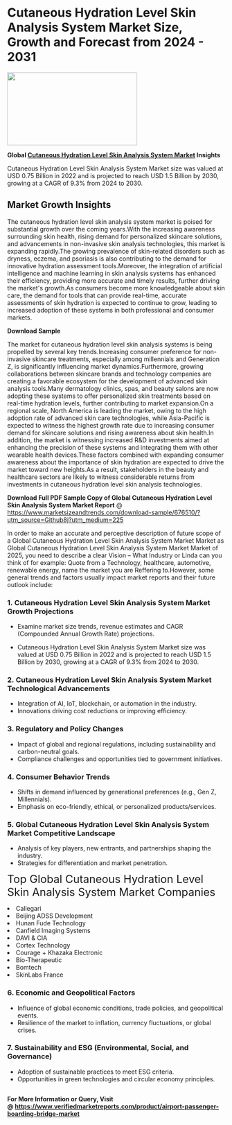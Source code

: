 <H1>Cutaneous Hydration Level Skin Analysis System Market Size, Growth and Forecast from 2024 - 2031</H1><img class="aligncenter size-medium wp-image-584254" src="https://thirdeyenews.in/wp-content/uploads/2024/09/Global-Market-Research-300x168.jpeg" alt="" width="300" height="168" /><p><strong>Global&nbsp;<a href="https://www.marketsizeandtrends.com/download-sample/676510/?utm_source=Github8j?utm_medium=225">Cutaneous Hydration Level Skin Analysis System Market</a> Insights</strong></p><p>Cutaneous Hydration Level Skin Analysis System Market size was valued at USD 0.75 Billion in 2022 and is projected to reach USD 1.5 Billion by 2030, growing at a CAGR of 9.3% from 2024 to 2030.</p><p><h2>Market Growth Insights</h2> <p>The cutaneous hydration level skin analysis system market is poised for substantial growth over the coming years.With the increasing awareness surrounding skin health, rising demand for personalized skincare solutions, and advancements in non-invasive skin analysis technologies, this market is expanding rapidly.The growing prevalence of skin-related disorders such as dryness, eczema, and psoriasis is also contributing to the demand for innovative hydration assessment tools.Moreover, the integration of artificial intelligence and machine learning in skin analysis systems has enhanced their efficiency, providing more accurate and timely results, further driving the market's growth.As consumers become more knowledgeable about skin care, the demand for tools that can provide real-time, accurate assessments of skin hydration is expected to continue to grow, leading to increased adoption of these systems in both professional and consumer markets.</p> <p><strong>Download Sample</strong></p> <p>The market for cutaneous hydration level skin analysis systems is being propelled by several key trends.Increasing consumer preference for non-invasive skincare treatments, especially among millennials and Generation Z, is significantly influencing market dynamics.Furthermore, growing collaborations between skincare brands and technology companies are creating a favorable ecosystem for the development of advanced skin analysis tools.Many dermatology clinics, spas, and beauty salons are now adopting these systems to offer personalized skin treatments based on real-time hydration levels, further contributing to market expansion.On a regional scale, North America is leading the market, owing to the high adoption rate of advanced skin care technologies, while Asia-Pacific is expected to witness the highest growth rate due to increasing consumer demand for skincare solutions and rising awareness about skin health.In addition, the market is witnessing increased R&D investments aimed at enhancing the precision of these systems and integrating them with other wearable health devices.These factors combined with expanding consumer awareness about the importance of skin hydration are expected to drive the market toward new heights.As a result, stakeholders in the beauty and healthcare sectors are likely to witness considerable returns from investments in cutaneous hydration level skin analysis technologies.</p> <p><span class=""><strong>Download Full PDF Sample Copy of Global Cutaneous Hydration Level Skin Analysis System Market Report</strong> @ <a href="https://www.marketsizeandtrends.com/download-sample/676510/?utm_source=Github8j?utm_medium=225" target="_blank">https://www.marketsizeandtrends.com/download-sample/676510/?utm_source=Github8j?utm_medium=225</a></span></p><p>In order to make an accurate and perceptive description of future scope of a Global&nbsp;Cutaneous Hydration Level Skin Analysis System Market Market as Global&nbsp;Cutaneous Hydration Level Skin Analysis System Market Market of 2025, you need to describe a clear Vision &ndash; What Industry or Linda can you think of for example: Quote from a Technology, healthcare, automotive, renewable energy, name the market you are Reffering to.However, some general trends and factors usually impact market reports and their future outlook include:</p><h3>1.&nbsp;<strong>Cutaneous Hydration Level Skin Analysis System Market Growth Projections</strong></h3><ul><li>Examine market size trends, revenue estimates and CAGR (Compounded Annual Growth Rate) projections.</li><li><p>Cutaneous Hydration Level Skin Analysis System Market size was valued at USD 0.75 Billion in 2022 and is projected to reach USD 1.5 Billion by 2030, growing at a CAGR of 9.3% from 2024 to 2030.</p></li></ul><h3>2.&nbsp;<strong>Cutaneous Hydration Level Skin Analysis System Market Technological Advancements</strong></h3><ul><li>Integration of AI, IoT, blockchain, or automation in the industry.</li><li>Innovations driving cost reductions or improving efficiency.</li></ul><h3>3.&nbsp;<strong>Regulatory and Policy Changes</strong></h3><ul><li>Impact of global and regional regulations, including sustainability and carbon-neutral goals.</li><li>Compliance challenges and opportunities tied to government initiatives.</li></ul><h3>4.&nbsp;<strong>Consumer Behavior Trends</strong></h3><ul><li>Shifts in demand influenced by generational preferences (e.g., Gen Z, Millennials).</li><li>Emphasis on eco-friendly, ethical, or personalized products/services.</li></ul><h3>5.&nbsp;<strong>Global Cutaneous Hydration Level Skin Analysis System Market Competitive Landscape</strong></h3><ul><li>Analysis of key players, new entrants, and partnerships shaping the industry.</li><li>Strategies for differentiation and market penetration.</li></ul><p data-pm-slice="1 1 []"><span style="color: inherit; font-family: inherit; font-size: 25px;">Top Global Cutaneous Hydration Level Skin Analysis System Market Companies</span></p><div class="" data-test-id=""><p><li>Callegari</li><li> Beijing ADSS Development</li><li> Hunan Fude Technology</li><li> Canfield Imaging Systems</li><li> DAVI & CIA</li><li> Cortex Technology</li><li> Courage + Khazaka Electronic</li><li> Bio-Therapeutic</li><li> Bomtech</li><li> SkinLabs France</li></p></div><h3>6.&nbsp;<strong>Economic and Geopolitical Factors</strong></h3><ul><li>Influence of global economic conditions, trade policies, and geopolitical events.</li><li>Resilience of the market to inflation, currency fluctuations, or global crises.</li></ul><h3>7.&nbsp;<strong>Sustainability and ESG (Environmental, Social, and Governance)</strong></h3><ul><li>Adoption of sustainable practices to meet ESG criteria.</li><li>Opportunities in green technologies and circular economy principles.</li></ul><h2><strong style="font-size: 14px;">For More Information or Query, Visit @&nbsp;</strong><a style="background-color: #ffffff; font-size: 14px;" href="https://www.marketsizeandtrends.com/report/cutaneous-hydration-level-skin-analysis-system-market/" target="_blank">https://www.verifiedmarketreports.com/product/airport-passenger-boarding-bridge-market</a></h2>